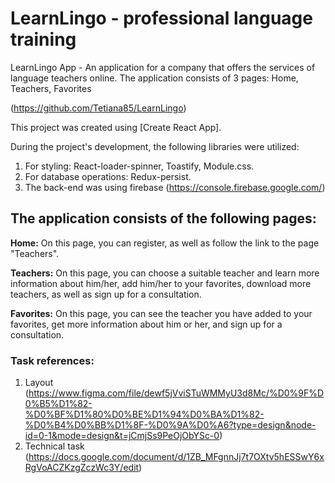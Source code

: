 # LearnLingo - professional language training
LearnLingo App - An application for a company that offers the services of language teachers online. The application consists of 3 pages: Home, Teachers, Favorites

(https://github.com/Tetiana85/LearnLingo)

This project was created using [Create React App].

During the project's development, the following libraries were utilized:

1.  For styling: React-loader-spinner, Toastify, Module.css.
2.  For database operations: Redux-persist.
3.  The back-end was using firebase (https://console.firebase.google.com/)

## The application consists of the following pages:

**Home:** On this page, you can register, as well as follow the link to the page
"Teachers".

**Teachers:** On this page, you can choose a suitable teacher and learn more
information about him/her, add him/her to your favorites, download more
teachers, as well as sign up for a consultation.

**Favorites:** On this page, you can see the teacher you have added to your
favorites, get more information about him or her, and sign up for a
consultation.

### Task references:

1.  Layout
    (https://www.figma.com/file/dewf5jVviSTuWMMyU3d8Mc/%D0%9F%D0%B5%D1%82-%D0%BF%D1%80%D0%BE%D1%94%D0%BA%D1%82-%D0%B4%D0%BB%D1%8F-%D0%9A%D0%A6?type=design&node-id=0-1&mode=design&t=jCmjSs9PeOjObYSc-0)
2.  Technical task
    (https://docs.google.com/document/d/1ZB_MFgnnJj7t7OXtv5hESSwY6xRgVoACZKzgZczWc3Y/edit)
